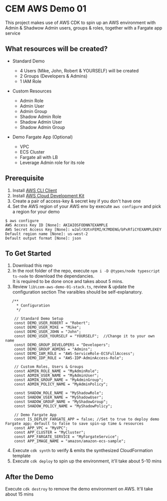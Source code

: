 # CEM AWS Demo 01

This project makes use of AWS CDK to spin up an AWS environment with Admin & Shadwow Admin users, groups & roles, together with a Fargate app service 

## What resources will be created?
- Standard Demo
   - 4 Users (Mike, John, Robert & YOURSELF) will be created
   - 2 Groups (Developers & Admins)
   - 1 IAM Role

- Custom Resources
   - Admin Role
   - Admin User
   - Admin Group
   - Shadow Admin Role
   - Shadow Admin User
   - Shadow Admin Group 

- Demo Fargate App (Optional)
   - VPC
   - ECS Cluster
   - Fargate all with LB
   - Leverage Admin role for its role

## Prerequisite
1. Install [AWS CLI Client](https://docs.aws.amazon.com/cli/latest/userguide/install-cliv2.html)
2. Install [AWS Cloud Development Kit](https://aws.amazon.com/cdk/)
3. Create a pair of access-key & secret key if you don't have one
4. Set the AWS region of your AWS env by execute `aws configure` and pick a region for your demo
```
$ aws configure
AWS Access Key ID [None]: AKIAIOSFODNN7EXAMPLE
AWS Secret Access Key [None]: wJalrXUtnFEMI/K7MDENG/bPxRfiCYEXAMPLEKEY
Default region name [None]: us-west-2
Default output format [None]: json
```


## To Get Started
1. Download this repo
2. In the root folder of the repo, execute `npm i -D @types/node typescript ts-node` to download the dependancies.   
   It is required to be done once and takes about 5 mins.
3. Review `lib\cem-aws-demo-01-stack.ts`, review & update the configuration section
   The varaibles should be self-explanatory.
```
   /**
     * Configuration
     */ 

    // Standard Demo Setup
    const DEMO_USER_ROBERT = "Robert";
    const DEMO_USER_MIKE = "Mike";
    const DEMO_USER_JOHN = "John";
    const DEMO_USER_YOURSELF = "YOURSELF";  //Change it to your own name
    const DEMO_GROUP_DEVELOPERS = "Developers";
    const DEMO_GROUP_ADMINS = "Admins";
    const DEMO_IAM_ROLE = "AWS-ServiceRole-ECSFullAccess";
    const DEMO_IDP_ROLE = "AWS-IDP-AdminAccess-Role";

    // Custom Roles, Users & Groups
    const ADMIN_ROLE_NAME = "MyAdminRole";
    const ADMIN_USER_NAME = "MyAdminUser";
    const ADMIN_GROUP_NAME = "MyAdminGroup";
    const ADMIN_POLICY_NAME = "MyAdminPolicy";

    const SHADOW_ROLE_NAME = "MyShadowRole";
    const SHADOW_USER_NAME = "MyShadowUser";
    const SHADOW_GROUP_NAME = "MyShadowGroup";
    const SHADOW_POLICY_NAME = "MyShadowPolicy";

    // Demo Fargate App
    const IS_DEPLOY_FARGATE_APP = false; //Set to true to deploy demo Fargate app; default to false to save spin-up time & resources
    const APP_VPC = "MyVPC";
    const APP_CLUSTER = "MyCluster";
    const APP_FARGATE_SERVICE = "MyFargateService";
    const APP_IMAGE_NAME = "amazon/amazon-ecs-sample";

```
4. Execute `cdk synth` to verify & emits the synthesized CloudFormation template
5. Execute `cdk deploy` to spin up the environment, it'll take about 5-10 mins

## After the Demo
Execute `cdk destroy` to remove the demo environment on AWS.   It'll take about 15 mins

